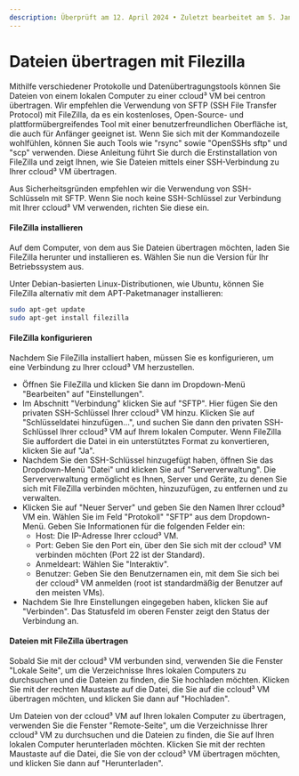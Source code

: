 ```yaml
---
description: Überprüft am 12. April 2024 • Zuletzt bearbeitet am 5. Januar 2025
---
```


# Dateien übertragen mit Filezilla

Mithilfe verschiedener Protokolle und Datenübertragungstools können Sie  Dateien von einem lokalen Computer zu einer ccloud³ VM bei centron übertragen. Wir empfehlen die Verwendung von SFTP (SSH File Transfer Protocol) mit FileZilla, da es ein kostenloses, Open-Source- und plattformübergreifendes Tool mit einer benutzerfreundlichen Oberfläche ist, die auch für Anfänger geeignet ist. Wenn Sie sich mit der Kommandozeile wohlfühlen, können Sie auch Tools wie "rsync" sowie "OpenSSHs sftp" und "scp" verwenden. Diese Anleitung führt Sie durch die Erstinstallation von FileZilla und zeigt Ihnen, wie Sie Dateien mittels einer SSH-Verbindung zu Ihrer ccloud³ VM übertragen.

Aus Sicherheitsgründen empfehlen wir die Verwendung von SSH-Schlüsseln mit SFTP. Wenn Sie noch keine SSH-Schlüssel zur Verbindung mit Ihrer ccloud³ VM verwenden, richten Sie diese ein.

#### FileZilla installieren

Auf dem Computer, von dem aus Sie Dateien übertragen möchten, laden Sie FileZilla herunter und installieren es. Wählen Sie nun die Version für Ihr Betriebssystem aus.

Unter Debian-basierten Linux-Distributionen, wie Ubuntu, können Sie FileZilla alternativ mit dem APT-Paketmanager installieren:

```bash
sudo apt-get update
sudo apt-get install filezilla
```

#### FileZilla konfigurieren

Nachdem Sie FileZilla installiert haben, müssen Sie es konfigurieren, um eine Verbindung zu Ihrer ccloud³ VM herzustellen.

* Öffnen Sie FileZilla und klicken Sie dann im Dropdown-Menü "Bearbeiten" auf "Einstellungen".
* Im Abschnitt "Verbindung" klicken Sie auf "SFTP". Hier fügen Sie den privaten SSH-Schlüssel Ihrer ccloud³ VM hinzu. Klicken Sie auf "Schlüsseldatei hinzufügen...", und suchen Sie dann den privaten SSH-Schlüssel Ihrer ccloud³ VM auf Ihrem lokalen Computer. Wenn FileZilla Sie auffordert die Datei in ein unterstütztes Format zu konvertieren, klicken Sie auf "Ja".
* Nachdem Sie den SSH-Schlüssel hinzugefügt haben, öffnen Sie das Dropdown-Menü "Datei" und klicken Sie auf "Serververwaltung". Die Serververwaltung ermöglicht es Ihnen, Server und Geräte, zu denen Sie sich mit FileZilla verbinden möchten, hinzuzufügen, zu entfernen und zu verwalten.
* Klicken Sie auf "Neuer Server" und geben Sie den Namen Ihrer ccloud³ VM ein. Wählen Sie im Feld "Protokoll" "SFTP" aus dem Dropdown-Menü. Geben Sie Informationen für die folgenden Felder ein:
  * Host: Die IP-Adresse Ihrer ccloud³ VM.
  * Port: Geben Sie den Port ein, über den Sie sich mit der ccloud³ VM verbinden möchten (Port 22 ist der Standard).
  * Anmeldeart: Wählen Sie "Interaktiv".
  * Benutzer: Geben Sie den Benutzernamen ein, mit dem Sie sich bei der ccloud³ VM anmelden (root ist standardmäßig der Benutzer auf den meisten VMs).
* Nachdem Sie Ihre Einstellungen eingegeben haben, klicken Sie auf "Verbinden". Das Statusfeld im oberen Fenster zeigt den Status der Verbindung an.

#### Dateien mit FileZilla übertragen

Sobald Sie mit der ccloud³ VM verbunden sind, verwenden Sie die Fenster "Lokale Seite", um die Verzeichnisse Ihres lokalen Computers zu durchsuchen und die Dateien zu finden, die Sie hochladen möchten. Klicken Sie mit der rechten Maustaste auf die Datei, die Sie auf die ccloud³ VM übertragen möchten, und klicken Sie dann auf "Hochladen".

Um Dateien von der ccloud³ VM auf Ihren lokalen Computer zu übertragen, verwenden Sie die Fenster "Remote-Seite", um die Verzeichnisse Ihrer ccloud³ VM zu durchsuchen und die Dateien zu finden, die Sie auf Ihren lokalen Computer herunterladen möchten. Klicken Sie mit der rechten Maustaste auf die Datei, die Sie von der ccloud³ VM übertragen möchten, und klicken Sie dann auf "Herunterladen".
